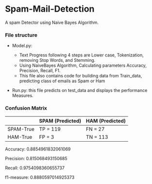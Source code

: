 # Spam-Mail-Detection
A spam Detector using Naive Bayes Algorithm.

### File structure
* Model.py:
    * Text Progress following 4 steps are Lower case, Tokenization, removing Stop Words, and Stemming.
    * Using NaiveBayes Algorithm, Calculating parameters Accuracy, Precision, Recall, F1.
    * This file also contains code for building data from Train_data, predicting class of emails as Spam or Ham
      
* Run.py: this file predicts on test_data and displays the performance Measures.

### Confusion Matrix

|                  | SPAM (Predicted)   | HAM (Predicted)   |
|------------------|--------------------|-------------------|
| SPAM-True        |       TP = 119     |       FN = 27     |
| HAM-True         |       FP =   3     |       TN = 113    |

Accuracy:    0.8854961832061069

Precision:   0.815068493150685

Recall:      0.9754098360655737

f1-measure:  0.8880597014925373
  
